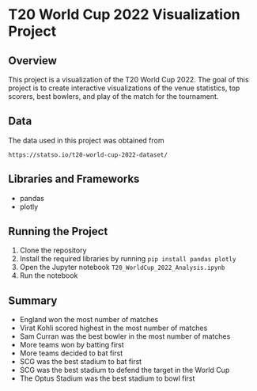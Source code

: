 # T20 World Cup 2022 Visualization Project

## Overview
This project is a visualization of the T20 World Cup 2022. The goal of this project is to create interactive visualizations of the venue statistics, top scorers, best bowlers, and play of the match for the tournament.

## Data
The data used in this project was obtained from
```
https://statso.io/t20-world-cup-2022-dataset/
```

## Libraries and Frameworks
- pandas
- plotly

## Running the Project
1. Clone the repository
2. Install the required libraries by running `pip install pandas plotly`
3. Open the Jupyter notebook `T20_WorldCup_2022_Analysis.ipynb`
4. Run the notebook

## Summary
- England won the most number of matches
- Virat Kohli scored highest in the most number of matches
- Sam Curran was the best bowler in the most number of matches
- More teams won by batting first
- More teams decided to bat first
- SCG was the best stadium to bat first
- SCG was the best stadium to defend the target in the World Cup
- The Optus Stadium was the best stadium to bowl first
